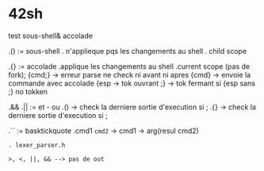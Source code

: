 # 42sh

test sous-shell& accolade

 .() := sous-shell
	. n'applieque pqs les changements au shell
	. child scope

 .{} := accolade
 	.applique les changements au shell
	.current scope (pas de fork);
	{cmd;} -> erreur parse ne check ni avant ni apres
	{cmd} -> envoie la commande avec accolade
	{esp -> tok ouvrant
	;} -> tok fermant
	si {esp sans ;} no tokken

 .&& .|| := et - ou
 	.() -> check la derniere sortie d'execution si ;
	.{} -> check la derniere sortie d'execution si ;

 .`` := basktickquote
	.cmd1 `cmd2` -> cmd1 -> arg(resul cmd2)

	. lexer_parser.h

	>, <, ||, && --> pas de out
